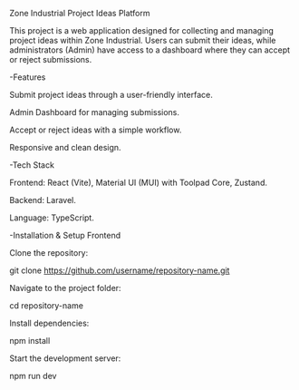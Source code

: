 Zone Industrial Project Ideas Platform

This project is a web application designed for collecting and managing project ideas within Zone Industrial.
Users can submit their ideas, while administrators (Admin) have access to a dashboard where they can accept or reject submissions.

-Features

Submit project ideas through a user-friendly interface.

Admin Dashboard for managing submissions.

Accept or reject ideas with a simple workflow.

Responsive and clean design.

-Tech Stack

Frontend: React (Vite), Material UI (MUI) with Toolpad Core, Zustand.

Backend: Laravel.

Language: TypeScript.

-Installation & Setup
Frontend

Clone the repository:

git clone https://github.com/username/repository-name.git


Navigate to the project folder:

cd repository-name


Install dependencies:

npm install


Start the development server:

npm run dev